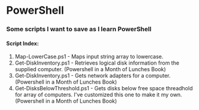 # PowerShell

### Some scripts I want to save as I learn PowerShell

#### Script Index:

1. Map-LowerCase.ps1 - Maps input string array to lowercase.
2. Get-DiskInventory.ps1 - Retrieves logical disk information from the supplied computer. (Powershell in a Month of Lunches Book)
3. Get-DiskInventory.ps1 - Gets network adapters for a computer.  (Powershell in a Month of Lunches Book)
4. Get-DisksBelowThreshold.ps1 - Gets disks below free space threadhold for array of computers.  I've customized this one to make it my own. (Powershell in a Month of Lunches Book)